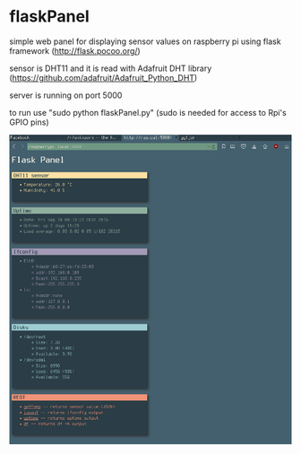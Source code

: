 # flaskPanel
simple web panel for displaying sensor values on raspberry pi using flask framework (http://flask.pocoo.org/)

sensor is DHT11 and it is read with Adafruit DHT library (https://github.com/adafruit/Adafruit_Python_DHT)

server is running on port 5000

to run use "sudo python flaskPanel.py" (sudo is needed for access to Rpi's GPIO pins)

![Alt text](pic.png?raw=true "Flask Panel")
